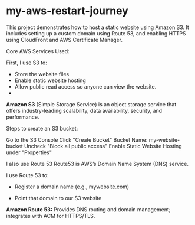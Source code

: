 # my-aws-restart-journey
This project demonstrates how to host a static website using Amazon S3. It includes setting up a custom domain using Route 53, and enabling HTTPS using CloudFront and AWS Certificate Manager.

Core AWS Services Used:

First, I use S3 to:
- Store the website files
- Enable static website hosting
- Allow public read access so anyone can view the website.
- 
**Amazon S3** (Simple Storage Service) is an object storage service that offers industry-leading scalability, data availability, security, and performance.

  Steps to create an S3 bucket:
  
  Go to the S3 Console
  Click "Create Bucket"
  Bucket Name: my-website-bucket
  Uncheck "Block all public access"
  Enable Static Website Hosting under "Properties"

I also use Route 53
Route53 is AWS’s Domain Name System (DNS) service.

I use Route 53 to:

- Register a domain name (e.g., mywebsite.com)

- Point that domain to our S3 website

**Amazon Route 53:** Provides DNS routing and domain management; integrates with ACM
for HTTPS/TLS.



